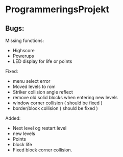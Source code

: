 # ProgrammeringsProjekt

Bugs:
- 


Missing functions:
- Highscore 
- Powerups
- LED display for life or points

Fixed:
- menu select error
- Moved levels to rom
- Striker collision angle reflect
- remove old solid blocks when entering new levels
- window corner collision ( should be fixed )
- border/block collision ( should be fixed )

Added:
- Next level og restart level
- new levels
- Points
- block life
- Fixed block corner collision.
